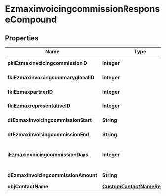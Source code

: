 

# EzmaxinvoicingcommissionResponseCompound

## Properties

Name | Type | Description | Notes
------------ | ------------- | ------------- | -------------
**pkiEzmaxinvoicingcommissionID** | **Integer** | The unique ID of the Ezmaxinvoicingcommission |  [optional]
**fkiEzmaxinvoicingsummaryglobalID** | **Integer** | The unique ID of the Ezmaxinvoicingsummaryglobal |  [optional]
**fkiEzmaxpartnerID** | **Integer** | The unique ID of the Ezmaxpartner |  [optional]
**fkiEzmaxrepresentativeID** | **Integer** | The unique ID of the Ezmaxrepresentative |  [optional]
**dtEzmaxinvoicingcommissionStart** | **String** | The start date for the Ezmaxinvoicingcommission | 
**dtEzmaxinvoicingcommissionEnd** | **String** | The end date for the Ezmaxinvoicingcommission | 
**iEzmaxinvoicingcommissionDays** | **Integer** | This is the number of days during the month on which the Ezmaxinvoigcommission applies | 
**dEzmaxinvoicingcommissionAmount** | **String** | The amount of Ezmaxinvoicingcommission | 
**objContactName** | [**CustomContactNameResponse**](CustomContactNameResponse.md) |  |  [optional]




